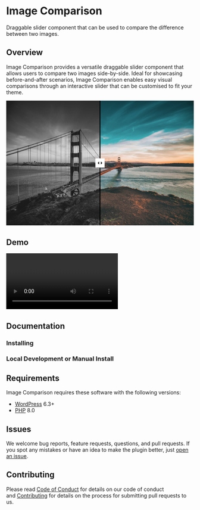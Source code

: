 # Image Comparison

Draggable slider component that can be used to compare the difference between two images.

## Overview

Image Comparison provides a versatile draggable slider component that allows users to compare two images side-by-side. Ideal for showcasing before-and-after scenarios, Image Comparison enables easy visual comparisons through an interactive slider that can be customised to fit your theme.

![Image Comparison screenshot](docs/image-comparison-screenshot.png)

## Demo

![Image Comparison Demo](docs/image-comparison-demo.mp4)


## Documentation

### Installing

### Local Development or Manual Install

## Requirements

Image Comparison requires these software with the following versions:
- [WordPress](https://wordpress.org/) 6.3+
- [PHP](https://php.net/) 8.0

## Issues

 We welcome bug reports, feature requests, questions, and pull requests. If you spot any mistakes or have an idea to make the plugin better, just [open an issue](https://github.com/bigbite/image-comparison/issues/new/choose).

## Contributing

Please read [Code of Conduct](./CODE_OF_CONDUCT.md) for details on our code of conduct and [Contributing](./CONTRIBUTING.md) for details on the process for submitting pull requests to us.